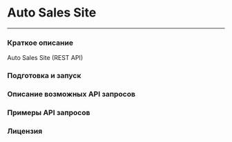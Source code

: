 # Auto Sales Site
---

### Краткое описание
Auto Sales Site (REST API)

### Подготовка и запуск

### Описание возможных API запросов

### Примеры API запросов

### Лицензия